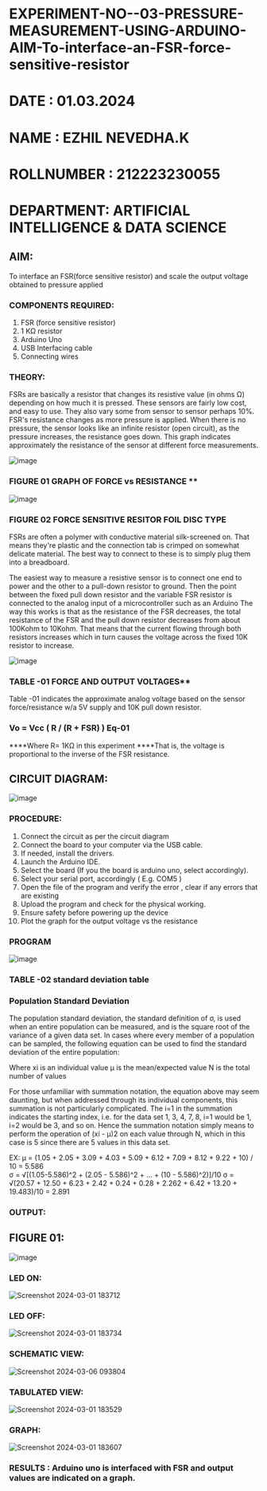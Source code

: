 # EXPERIMENT-NO--03-PRESSURE-MEASUREMENT-USING-ARDUINO-AIM-To-interface-an-FSR-force-sensitive-resistor

# DATE : 01.03.2024
# NAME : EZHIL NEVEDHA.K
# ROLLNUMBER : 212223230055
# DEPARTMENT: ARTIFICIAL INTELLIGENCE & DATA SCIENCE
## AIM: 
To interface an FSR(force sensitive resistor) and scale the output voltage obtained to pressure applied 
 
### COMPONENTS REQUIRED:
1.	FSR  (force sensitive resistor)
2.	1 KΩ resistor 
3.	Arduino Uno 
4.	USB Interfacing cable 
5.	Connecting wires 


### THEORY: 
FSRs are basically a resistor that changes its resistive value (in ohms Ω) depending on how much it is pressed. These sensors are fairly low cost, and easy to use. They also vary some from sensor to sensor perhaps 10%. FSR's resistance changes as more pressure is applied. When there is no pressure, the sensor looks like an infinite resistor (open circuit), as the pressure increases, the resistance goes down. This graph indicates approximately the resistance of the sensor at different force measurements.
 

![image](https://user-images.githubusercontent.com/36288975/163532939-d6888ae1-4068-4d83-86a7-fc4c32d5179e.png)

### FIGURE 01 GRAPH OF FORCE vs RESISTANCE **




![image](https://user-images.githubusercontent.com/36288975/163532957-82d57567-a1c3-48c5-8a87-7ea66d6fca49.png)




### FIGURE 02 FORCE SENSITIVE RESITOR FOIL DISC TYPE  

FSRs are often a polymer with conductive material silk-screened on. That means they're plastic and the connection tab is crimped on somewhat delicate material. The best way to connect to these is to simply plug them into a breadboard.

The easiest way to measure a resistive sensor is to connect one end to power and the other to a pull-down resistor to ground. Then the point between the fixed pull down resistor and the variable FSR resistor is connected to the analog input of a microcontroller such as an Arduino The way this works is that as the resistance of the FSR decreases, the total resistance of the FSR and the pull down resistor decreases from about 100Kohm to 10Kohm. That means that the current flowing through both resistors increases which in turn causes the voltage across the fixed 10K resistor to increase.

 ![image](https://user-images.githubusercontent.com/36288975/163532972-2b909551-12c9-485d-adb1-d1e988d557bd.png)

### TABLE -01 FORCE AND OUTPUT VOLTAGES**
	
  Table -01 indicates the approximate analog voltage based on the sensor force/resistance w/a 5V supply and 10K pull down resistor.

### Vo = Vcc ( R / (R + FSR) )								Eq-01

****Where R= 1KΩ in this experiment 
****That is, the voltage is proportional to the inverse of the FSR resistance.






## CIRCUIT DIAGRAM:



![image](https://user-images.githubusercontent.com/36288975/163532979-a2a5cb5c-f495-442c-843e-bebb82737a35.png)


### PROCEDURE:
1.	Connect the circuit as per the circuit diagram 
2.	Connect the board to your computer via the USB cable.
3.	If needed, install the drivers.
4.	Launch the Arduino IDE.
5.	Select the board (If you the board is arduino uno, select accordingly).
6.	Select your serial port, accordingly ( E.g. COM5 )
7.	Open the file of the program  and verify the error , clear if any errors that are existing 
8.	Upload the program and check for the physical working. 
9.	Ensure safety before powering up the device 
10.	Plot the graph for the output voltage vs the resistance 


### PROGRAM 
 

![image](https://github.com/ezhilnevedha/EXPERIMENT-NO--04-PRESSURE-MEASUREMENT-USING-ARDUINO-AIM-To-interface-an-FSR-force-sensitive-resist/assets/140057992/3c0791bb-5b5a-4fb3-afa9-2ba80d7eac68)


### TABLE -02 standard deviation table 
### Population Standard Deviation
The population standard deviation, the standard definition of σ, is used when an entire population can be measured, and is the square root of the variance of a given data set. In cases where every member of a population can be sampled, the following equation can be used to find the standard deviation of the entire population:



Where
xi is an individual value
μ is the mean/expected value
N is the total number of values

For those unfamiliar with summation notation, the equation above may seem daunting, but when addressed through its individual components, this summation is not particularly complicated. The i=1 in the summation indicates the starting index, i.e. for the data set 1, 3, 4, 7, 8, i=1 would be 1, i=2 would be 3, and so on. Hence the summation notation simply means to perform the operation of (xi - μ)2 on each value through N, which in this case is 5 since there are 5 values in this data set.

EX:           μ = (1.05 + 2.05 + 3.09 + 4.03 + 5.09 + 6.12 + 7.09 + 8.12 + 9.22 + 10) / 10 = 5.586        
σ = √[(1.05-5.586)^2 + (2.05 - 5.586)^2 + ... + (10 - 5.586)^2)]/10
σ = √(20.57 + 12.50 + 6.23 + 2.42 + 0.24 + 0.28 + 2.262 + 6.42 + 13.20 + 19.483)/10 = 2.891
 ### OUTPUT:
 ## FIGURE 01:
 ![image](https://github.com/Sharonsteffani2005/EXPERIMENT-NO--04-PRESSURE-MEASUREMENT-USING-ARDUINO-AIM-To-interface-an-FSR-force-sensitive-resist/assets/144979934/d5818c05-9214-4528-9045-7781eb8c875b)

### LED ON:
![Screenshot 2024-03-01 183712](https://github.com/ezhilnevedha/EXPERIMENT-NO--04-PRESSURE-MEASUREMENT-USING-ARDUINO-AIM-To-interface-an-FSR-force-sensitive-resist/assets/140057992/a02402d7-c822-4653-ae0f-ac7ef0b149ce)

### LED OFF:
![Screenshot 2024-03-01 183734](https://github.com/ezhilnevedha/EXPERIMENT-NO--04-PRESSURE-MEASUREMENT-USING-ARDUINO-AIM-To-interface-an-FSR-force-sensitive-resist/assets/140057992/2a89753e-4ee0-40f3-9722-cd51e237d590)

### SCHEMATIC VIEW:
![Screenshot 2024-03-06 093804](https://github.com/ezhilnevedha/EXPERIMENT-NO--04-PRESSURE-MEASUREMENT-USING-ARDUINO-AIM-To-interface-an-FSR-force-sensitive-resist/assets/140057992/f355d96a-b35e-4b1f-834c-515ee62f23fe)

### TABULATED VIEW:
![Screenshot 2024-03-01 183529](https://github.com/ezhilnevedha/EXPERIMENT-NO--04-PRESSURE-MEASUREMENT-USING-ARDUINO-AIM-To-interface-an-FSR-force-sensitive-resist/assets/140057992/ef401cf6-2d24-4c9e-9801-49df30902cae)

### GRAPH:
![Screenshot 2024-03-01 183607](https://github.com/ezhilnevedha/EXPERIMENT-NO--04-PRESSURE-MEASUREMENT-USING-ARDUINO-AIM-To-interface-an-FSR-force-sensitive-resist/assets/140057992/f0abc551-86bc-41d4-a221-4d44937bdd5f)













### RESULTS : Arduino uno is interfaced with FSR and output values are indicated on a graph.

